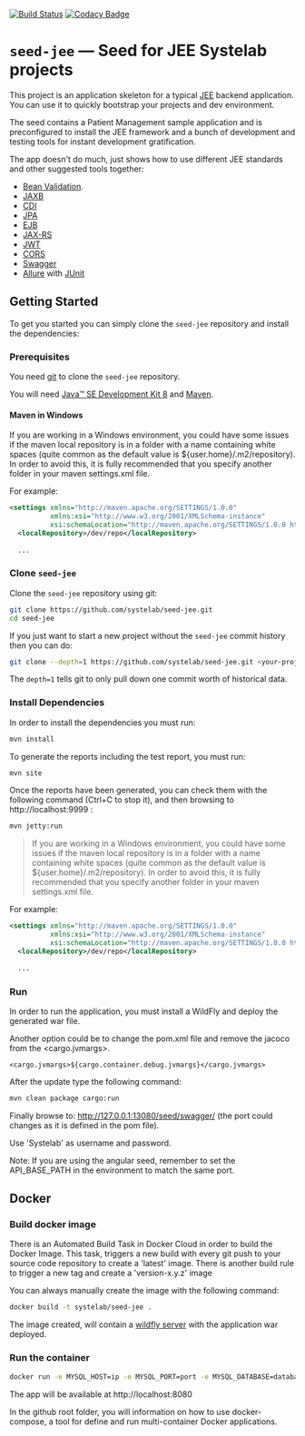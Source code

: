 [![Build Status](https://travis-ci.org/systelab/seed-jee.svg?branch=master)](https://travis-ci.org/systelab/seed-jee)
[![Codacy Badge](https://api.codacy.com/project/badge/Grade/0fc377c99d404e2bada322b98f4e6f52)](https://www.codacy.com/app/alfonsoserra/seed-jee?utm_source=github.com&amp;utm_medium=referral&amp;utm_content=systelab/seed-jee&amp;utm_campaign=Badge_Grade)

# `seed-jee` — Seed for JEE Systelab projects

This project is an application skeleton for a typical [JEE][JEE] backend application. You can use it
to quickly bootstrap your projects and dev environment.

The seed contains a Patient Management sample application and is preconfigured to install the JEE
framework and a bunch of development and testing tools for instant development gratification.

The app doesn't do much, just shows how to use different JEE standards and other suggested tools together:

* [Bean Validation][beanvalidation].
* [JAXB][jaxb]
* [CDI][cdi]
* [JPA][jpa]
* [EJB][ejb]
* [JAX-RS][jaxrs]
* [JWT][jwt]
* [CORS][cors]
* [Swagger][swagger]
* [Allure][allure] with [JUnit][junit]

## Getting Started

To get you started you can simply clone the `seed-jee` repository and install the dependencies:

### Prerequisites

You need [git][git] to clone the `seed-jee` repository.

You will need [Java™ SE Development Kit 8][jdk-download] and [Maven][maven].

#### Maven in Windows

If you are working in a Windows environment, you could have some issues if the maven local repository is in a folder with a name containing white spaces (quite common as the default value is ${user.home}/.m2/repository). In order to avoid this, it is fully recommended that you specify another folder in your maven settings.xml file.     

For example:

```xml
<settings xmlns="http://maven.apache.org/SETTINGS/1.0.0"
          xmlns:xsi="http://www.w3.org/2001/XMLSchema-instance"
          xsi:schemaLocation="http://maven.apache.org/SETTINGS/1.0.0 http://maven.apache.org/xsd/settings-1.0.0.xsd">
  <localRepository>/dev/repo</localRepository>
  
  ...
```

### Clone `seed-jee`

Clone the `seed-jee` repository using git:

```bash
git clone https://github.com/systelab/seed-jee.git
cd seed-jee
```

If you just want to start a new project without the `seed-jee` commit history then you can do:

```bash
git clone --depth=1 https://github.com/systelab/seed-jee.git <your-project-name>
```

The `depth=1` tells git to only pull down one commit worth of historical data.

### Install Dependencies

In order to install the dependencies you must run:

```bash
mvn install
```

To generate the reports including the test report, you must run:

```bash
mvn site
```

Once the reports have been generated, you can check them with the following command (Ctrl+C to stop it), and then browsing to http://localhost:9999 :

```bash
mvn jetty:run
```

> If you are working in a Windows environment, you could have some issues if the maven local repository is in a folder with a name containing white spaces (quite common as the default value is ${user.home}/.m2/repository). In order to avoid this, it is fully recommended that you specify another folder in your maven settings.xml file.     

For example:

```xml
<settings xmlns="http://maven.apache.org/SETTINGS/1.0.0"
          xmlns:xsi="http://www.w3.org/2001/XMLSchema-instance"
          xsi:schemaLocation="http://maven.apache.org/SETTINGS/1.0.0 http://maven.apache.org/xsd/settings-1.0.0.xsd">
  <localRepository>/dev/repo</localRepository>
  
  ...
```

### Run

In order to run the application, you must install a WildFly and deploy the generated war file. 

Another option could be to change the pom.xml file and remove the jacoco from the <cargo.jvmargs>. 

```
<cargo.jvmargs>${cargo.container.debug.jvmargs}</cargo.jvmargs>
```

After the update type the following command:

```bash
mvn clean package cargo:run
```

Finally browse to: http://127.0.0.1:13080/seed/swagger/ (the port could changes as it is defined in the pom file).

Use 'Systelab' as username and password.

Note: If you are using the angular seed, remember to set the API_BASE_PATH in the environment to match the same port.

## Docker

### Build docker image

There is an Automated Build Task in Docker Cloud in order to build the Docker Image. 
This task, triggers a new build with every git push to your source code repository to create a 'latest' image.
There is another build rule to trigger a new tag and create a 'version-x.y.z' image

You can always manually create the image with the following command:

```bash
docker build -t systelab/seed-jee . 
```

The image created, will contain a [wildfly server][wildfly] with the application war deployed.

### Run the container

```bash
docker run -e MYSQL_HOST=ip -e MYSQL_PORT=port -e MYSQL_DATABASE=database -e MYSQL_USER=user -e MYSQL_PASSWORD=password -p 8080:8080 systelab/seed-jee
```

The app will be available at http://localhost:8080

In the github root folder, you will information on how to use docker-compose, a tool for define and run multi-container Docker applications.


[git]: https://git-scm.com/
[maven]: https://maven.apache.org/download.cgi
[jdk-download]: http://www.oracle.com/technetwork/java/javase/downloads
[JEE]: http://www.oracle.com/technetwork/java/javaee/tech/index.html
[wildfly]: http://wildfly.org
[beanvalidation]:https://docs.oracle.com/javaee/7/tutorial/bean-validation001.htm
[jaxb]: https://docs.oracle.com/javaee/7/tutorial/jaxrs-advanced007.htm
[cdi]: https://docs.oracle.com/javaee/7/tutorial/cdi-basic.htm
[jpa]: https://docs.oracle.com/javaee/7/tutorial/jaxrs-advanced007.htm
[ejb]: https://docs.oracle.com/javaee/7/tutorial/partentbeans.htm#BNBLR
[jaxrs]: https://docs.oracle.com/javaee/7/tutorial/jaxrs.htm#GIEPU
[jwt]: https://jwt.io/
[cors]: https://en.wikipedia.org/wiki/Cross-origin_resource_sharing
[swagger]: https://swagger.io/
[allure]: https://docs.qameta.io/allure/
[junit]: https://junit.org/junit5/

